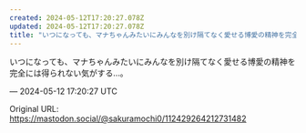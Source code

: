 ```yaml
---
created: 2024-05-12T17:20:27.078Z
updated: 2024-05-12T17:20:27.078Z
title: "いつになっても、マナちゃんみたいにみんなを別け隔てなく愛せる博愛の精神を完全には得られない気がする…。[...]"
---
```


<p>いつになっても、マナちゃんみたいにみんなを別け隔てなく愛せる博愛の精神を完全には得られない気がする…。</p>

&mdash; 2024-05-12 17:20:27 UTC

Original URL: https://mastodon.social/@sakuramochi0/112429264212731482
